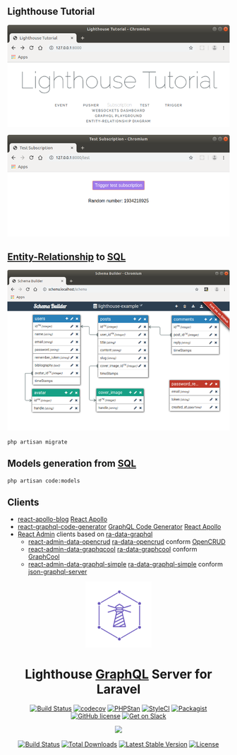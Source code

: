 ## Lighthouse Tutorial

![Lighthouse Tutorial](./docs/lighthouse-tutorial.png?raw=true "Lighthouse Tutorial")

![Test Subscription](./docs/test-subscription.png?raw=true "Test Subscription")

## [Entity-Relationship](https://en.wikipedia.org/wiki/Entity%E2%80%93relationship_model) to [SQL](https://en.wikipedia.org/wiki/SQL)

![Schema Builder](./docs/blog.png?raw=true "Schema Builder")

```
php artisan migrate
```

## Models generation from [SQL](https://en.wikipedia.org/wiki/SQL)

```
php artisan code:models
```

## Clients

- [react-apollo-blog](https://github.com/noud/react-apollo-blog) [React Apollo](https://www.apollographql.com/docs/react/)
- [react-graphql-code-generator](https://github.com/noud/react-graphql-code-generator) [GraphQL Code Generator](https://graphql-code-generator.com) [React Apollo](https://www.apollographql.com/docs/react/)
- [React Admin](https://marmelab.com/react-admin/) clients based on [ra-data-graphql](https://github.com/marmelab/react-admin/tree/master/packages/ra-data-graphql)
    - [react-admin-data-opencrud](https://github.com/noud/react-admin-data-opencrud) [ra-data-opencrud](https://github.com/weakky/ra-data-opencrud#readme) conform [OpenCRUD](https://www.opencrud.org)
    - [react-admin-data-graphqcool](https://github.com/noud/react-admin-data-graphcool) [ra-data-graphcool](https://github.com/marmelab/react-admin/tree/master/packages/ra-data-graphcool) conform [GraphCool](https://github.com/prisma/graphcool-framework)
    - [react-admin-data-graphql-simple](https://github.com/noud/react-admin-data-graphql-simple) [ra-data-graphql-simple](https://github.com/marmelab/react-admin/tree/master/packages/ra-data-graphql-simple) conform [json-graphql-server](https://github.com/marmelab/json-graphql-server) 

<div align="center">
  <a href="https://www.lighthouse-php.com">
    <img src="docs/logo.png" alt=lighthouse-logo" width="150" height="150">
  </a>
</div>

<div align="center">

# Lighthouse [GraphQL](https://en.wikipedia.org/wiki/GraphQL) Server for Laravel

[![Build Status](https://travis-ci.org/nuwave/lighthouse.svg?branch=master)](https://travis-ci.org/nuwave/lighthouse)
[![codecov](https://codecov.io/gh/nuwave/lighthouse/branch/master/graph/badge.svg)](https://codecov.io/gh/nuwave/lighthouse)
[![PHPStan](https://img.shields.io/badge/PHPStan-enabled-brightgreen.svg?style=flat)](https://github.com/phpstan/phpstan)
[![StyleCI](https://github.styleci.io/repos/59965104/shield?branch=master)](https://github.styleci.io/repos/59965104)
[![Packagist](https://img.shields.io/packagist/dt/nuwave/lighthouse.svg)](https://packagist.org/packages/nuwave/lighthouse)
[![GitHub license](https://img.shields.io/github/license/nuwave/lighthouse.svg)](https://github.com/nuwave/lighthouse/blob/master/LICENSE)
[![Get on Slack](https://img.shields.io/badge/slack-join-orange.svg)](https://join.slack.com/t/lighthouse-php/shared_invite/enQtMzc1NzQwNTUxMjk3LWI1ZDQ1YWM1NmM2MmQ0NTU0NGNjZWFkMTJhY2VjMDAwZmMyZDFlZTc1Mjc3ZGY0MWM1Y2Q5MWNjYmJmYWJkYmU)

</div>

<p align="center"><img src="https://laravel.com/assets/img/components/logo-laravel.svg"></p>

<p align="center">
<a href="https://travis-ci.org/laravel/framework"><img src="https://travis-ci.org/laravel/framework.svg" alt="Build Status"></a>
<a href="https://packagist.org/packages/laravel/framework"><img src="https://poser.pugx.org/laravel/framework/d/total.svg" alt="Total Downloads"></a>
<a href="https://packagist.org/packages/laravel/framework"><img src="https://poser.pugx.org/laravel/framework/v/stable.svg" alt="Latest Stable Version"></a>
<a href="https://packagist.org/packages/laravel/framework"><img src="https://poser.pugx.org/laravel/framework/license.svg" alt="License"></a>
</p>